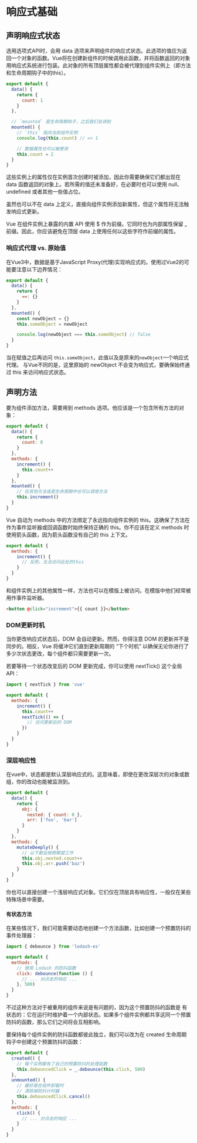 # 响应式基础

## 声明响应式状态
选用选项式API时，会用 data 选项来声明组件的响应式状态。此选项的值应为返回一个对象的函数。Vue将在创建新组件的时候调用此函数，并将函数返回的对象用响应式系统进行包装。此对象的所有顶层属性都会被代理到组件实例上（即方法和生命周期钩子中的this）。
```js
export default {
  data() {
    return {
      count: 1
    }
  },

  // `mounted` 是生命周期钩子，之后我们会讲到
  mounted() {
    // `this` 指向当前组件实例
    console.log(this.count) // => 1

    // 数据属性也可以被更改
    this.count = 2
  }
}
```
这些实例上的属性仅在实例首次创建时被添加，因此你需要确保它们都出现在 data 函数返回的对象上。若所需的值还未准备好，在必要时也可以使用 null、undefined 或者其他一些值占位。

虽然也可以不在 data 上定义，直接向组件实例添加新属性，但这个属性将无法触发响应式更新。

Vue 在组件实例上暴露的内置 API 使用 $ 作为前缀。它同时也为内部属性保留 _ 前缀。因此，你应该避免在顶层 data 上使用任何以这些字符作前缀的属性。

### 响应式代理 vs. 原始值
在Vue3中，数据是基于JavaScript Proxy(代理)实现响应式的。使用过Vue2的可能要注意以下边界情况：
```js
export default {
  data() {
    return {
      ≈≈: {}
    }
  },
  mounted() {
    const newObject = {}
    this.someObject = newObject

    console.log(newObject === this.someObject) // false
  }
}
```
当在赋值之后再访问 `this.someObject`，此值以及是原来的`newObject`一个响应式代理。
与Vue不同的是，这里原始的 newObject 不会变为响应式，要确保始终通过 this 来访问响应式状态。
## 声明方法
要为组件添加方法，需要用到 methods 选项。他应该是一个包含所有方法的对象：
```js
export default {
  data() {
    return {
      count: 0
    }
  },
  methods: {
    increment() {
      this.count++
    }
  },
  mounted() {
    // 在其他方法或是生命周期中也可以调用方法
    this.increment()
  }
}
```
Vue 自动为 methods 中的方法绑定了永远指向组件实例的 this。这确保了方法在作为事件监听器或回调函数时始终保持正确的 this。你不应该在定义 methods 时使用箭头函数，因为箭头函数没有自己的 this 上下文。
```js
export default {
  methods: {
    increment() {
      // 反例，无法访问此处的this
    }
  }
}
```
和组件实例上的其他属性一样，方法也可以在模版上被访问。在模版中他们经常被用作事件监听器。
```html
<button @click="increment">{{ count }}</button>
```

### DOM更新时机
当你更改响应式状态后，DOM 会自动更新。然而，你得注意 DOM 的更新并不是同步的。相反，Vue 将缓冲它们直到更新周期的 “下个时机” 以确保无论你进行了多少次状态更改，每个组件都只需要更新一次。

若要等待一个状态改变后的 DOM 更新完成，你可以使用 nextTick() 这个全局 API：
```js
import { nextTick } from 'vue'

export default {
  methods: {
    increment() {
      this.count++
      nextTick(() => {
        // 访问更新后的 DOM
      })
    }
  }
}
```
### 深层响应性
在vue中，状态都是默认深层响应式的。这意味着，即使在更改深层次的对象或数组，你的改动也能被监测到。
```js
export default {
  data() {
    return {
      obj: {
        nested: { count: 0 },
        arr: ['foo', 'bar']
      }
    }
  },
  methods: {
    mutateDeeply() {
      // 以下都会按照期望工作
      this.obj.nested.count++
      this.obj.arr.push('baz')
    }
  }
}
```
你也可以直接创建一个浅层响应式对象。它们仅在顶层具有响应性，一般仅在某些特殊场景中需要。

#### 有状态方法
在某些情况下，我们可能需要动态地创建一个方法函数，比如创建一个预置防抖的事件处理器：
```js
import { debounce } from 'lodash-es'

export default {
  methods: {
    // 使用 Lodash 的防抖函数
    click: debounce(function () {
      // ... 对点击的响应 ...
    }, 500)
  }
}
```
不过这种方法对于被重用的组件来说是有问题的，因为这个预置防抖的函数是 有状态的：它在运行时维护着一个内部状态。如果多个组件实例都共享这同一个预置防抖的函数，那么它们之间将会互相影响。

要保持每个组件实例的防抖函数都彼此独立，我们可以改为在 created 生命周期钩子中创建这个预置防抖的函数：

```js
export default {
  created() {
    // 每个实例都有了自己的预置防抖的处理函数
    this.debouncedClick = _.debounce(this.click, 500)
  },
  unmounted() {
    // 最好是在组件卸载时
    // 清除掉防抖计时器
    this.debouncedClick.cancel()
  },
  methods: {
    click() {
      // ... 对点击的响应 ...
    }
  }
}
```
